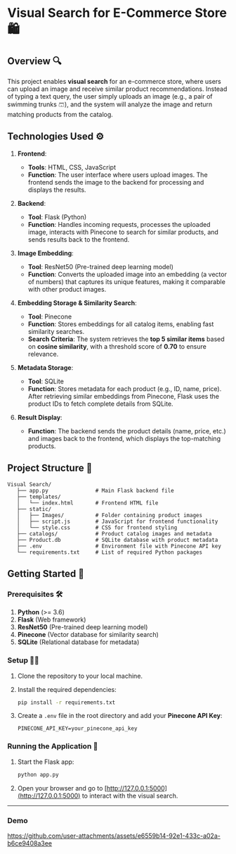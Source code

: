 # Visual Search for E-Commerce Store 🛍️

## Overview 🔍
This project enables **visual search** for an e-commerce store, where users can upload an image and receive similar product recommendations. Instead of typing a text query, the user simply uploads an image (e.g., a pair of swimming trunks 🩳), and the system will analyze the image and return matching products from the catalog.

## Technologies Used ⚙️

1. **Frontend**:
   - **Tools**: HTML, CSS, JavaScript
   - **Function**: The user interface where users upload images. The frontend sends the image to the backend for processing and displays the results.

2. **Backend**:
   - **Tool**: Flask (Python)
   - **Function**: Handles incoming requests, processes the uploaded image, interacts with Pinecone to search for similar products, and sends results back to the frontend.

3. **Image Embedding**:
   - **Tool**: ResNet50 (Pre-trained deep learning model)
   - **Function**: Converts the uploaded image into an embedding (a vector of numbers) that captures its unique features, making it comparable with other product images.

4. **Embedding Storage & Similarity Search**:
   - **Tool**: Pinecone
   - **Function**: Stores embeddings for all catalog items, enabling fast similarity searches.
   - **Search Criteria**: The system retrieves the **top 5 similar items** based on **cosine similarity**, with a threshold score of **0.70** to ensure relevance.

5. **Metadata Storage**:
   - **Tool**: SQLite
   - **Function**: Stores metadata for each product (e.g., ID, name, price). After retrieving similar embeddings from Pinecone, Flask uses the product IDs to fetch complete details from SQLite.

6. **Result Display**:
   - **Function**: The backend sends the product details (name, price, etc.) and images back to the frontend, which displays the top-matching products.

## Project Structure 📁

```
Visual Search/
   ├── app.py               # Main Flask backend file
   ├── templates/
   │   └── index.html       # Frontend HTML file
   ├── static/
   │   ├── Images/          # Folder containing product images
   │   ├── script.js        # JavaScript for frontend functionality
   │   └── style.css        # CSS for frontend styling
   ├── catalogs/            # Product catalog images and metadata
   ├── Product.db           # SQLite database with product metadata
   ├── .env                 # Environment file with Pinecone API key
   └── requirements.txt     # List of required Python packages
```

## Getting Started 🚀

### Prerequisites 🛠️

1. **Python** (>= 3.6)
2. **Flask** (Web framework)
3. **ResNet50** (Pre-trained deep learning model)
4. **Pinecone** (Vector database for similarity search)
5. **SQLite** (Relational database for metadata)

### Setup 🧑‍💻

1. Clone the repository to your local machine.
2. Install the required dependencies:

   ```bash
   pip install -r requirements.txt
   ```

3. Create a `.env` file in the root directory and add your **Pinecone API Key**:

   ```
   PINECONE_API_KEY=your_pinecone_api_key
   ```

### Running the Application 🚂

1. Start the Flask app:

   ```bash
   python app.py
   ```

2. Open your browser and go to [http://127.0.0.1:5000](http://127.0.0.1:5000) to interact with the visual search.

---

### Demo

https://github.com/user-attachments/assets/e6559b14-92e1-433c-a02a-b6ce9408a3ee





